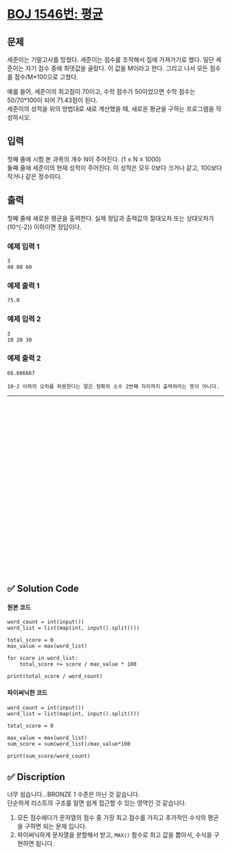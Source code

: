 # [BOJ 1546번: 평균](https://www.acmicpc.net/problem/1546)

## 문제

세준이는 기말고사를 망쳤다. 세준이는 점수를 조작해서 집에 가져가기로 했다. 
일단 세준이는 자기 점수 중에 최댓값을 골랐다. 이 값을 M이라고 한다. 그리고 나서 모든 점수를 점수/M*100으로 고쳤다.  

예를 들어, 세준이의 최고점이 70이고, 수학 점수가 50이었으면 수학 점수는 50/70*100이 되어 71.43점이 된다.  
세준이의 성적을 위의 방법대로 새로 계산했을 때, 새로운 평균을 구하는 프로그램을 작성하시오.

## 입력

첫째 줄에 시험 본 과목의 개수 N이 주어진다. (1 ≤ N ≤ 1000)  
둘째 줄에 세준이의 현재 성적이 주어진다. 이 성적은 모두 0보다 크거나 같고, 100보다 작거나 같은 정수이다.

## 출력

첫째 줄에 새로운 평균을 출력한다. 실제 정답과 출력값의 절대오차 또는 상대오차가 \(10^{-2}\) 이하이면 정답이다.

### 예제 입력 1

```
3
40 80 60
```

### 예제 출력 1 

```
75.0
```

### 예제 입력 2 

```
3
10 20 30
```

### 예제 출력 2 

```
66.666667

10-2 이하의 오차를 허용한다는 말은 정확히 소수 2번째 자리까지 출력하라는 뜻이 아니다.
```




---

<br/>
<br/>
<br/>
<br/>
<br/>
<br/>
<br/>
<br/>
<br/>
<br/>
<br/>
<br/>
<br/>
<br/>
<br/>
<br/>
<br/>
<br/>
<br/>
<br/>
<br/>
<br/>
<br/>


## ✅ Solution Code

#### 원본 코드

```python3
word_count = int(input())
word_list = list(map(int, input().split()))

total_score = 0
max_value = max(word_list)

for score in word_list:
    total_score += score / max_value * 100
    
print(total_score / word_count)
```

#### 파이써닉한 코드

```python3
word_count = int(input())
word_list = list(map(int, input().split()))

total_score = 0

max_value = max(word_list)
sum_score = sum(word_list)/max_value*100
    
print(sum_score/word_count)
```

## ✅ Discription

너무 쉽습니다...BRONZE 1 수준은 아닌 것 같습니다.  
단순하게 리스트의 구조를 알면 쉽게 접근할 수 있는 영역인 것 같습니다.

1. 모든 점수에다가 문자열의 점수 중 가장 최고 점수를 가지고 추가적인 수식의 평균을 구하면 되는 문제 입니다.
2. 파이써닉하게 문자열을 분할해서 받고, `MAX()` 함수로 최고 값을 뽑아서, 수식을 구현하면 됩니다.  

<br/>